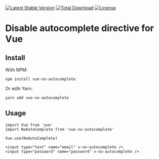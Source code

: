 [![Latest Stable Version](https://img.shields.io/npm/v/vue-no-autocomplete)](https://github.com/thomasdeluck/vue-no-autocomplete)
[![Total Download](https://img.shields.io/npm/dt/vue-no-autocomplete)](https://github.com/thomasdeluck/vue-no-autocomplete)
[![License](https://img.shields.io/npm/l/vue-no-autocomplete)](https://packagist.org/packages/thomasdeluck/code-generator)

# Disable autocomplete directive for Vue

## Install
With NPM:
```
npm install vue-no-autocomplete
```
Or with Yarn:
```
yarn add vue-no-autocomplete
```

## Usage
```
import Vue from 'vue'
import NoAutoComplete from 'vue-no-autocomplete'

Vue.use(NoAutoComplete)
```
```
<input type="text" name="email" v-no-autocomplete />
<input type="password" name="password" v-no-autocomplete />
```